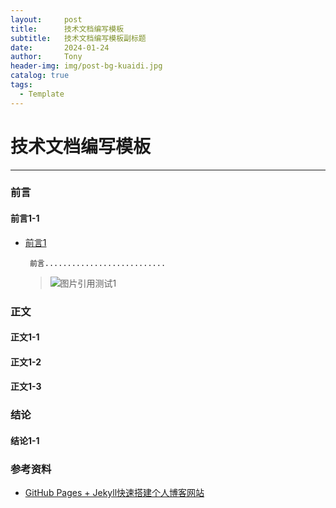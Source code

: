 ```yaml
---
layout:     post
title:      技术文档编写模板
subtitle:   技术文档编写模板副标题
date:       2024-01-24
author:     Tony
header-img: img/post-bg-kuaidi.jpg
catalog: true
tags:
  - Template
---
```



# 技术文档编写模板

---------------

###  前言

#### 前言1-1
- [前言1]()
  ```.text
   前言...........................
  ```
  >![图片引用测试1](https://cdn.mos.cms.futurecdn.net/RdxhPVv8fAyM6oHsRgF6dH-650-80.png) <br>


### 正文

#### 正文1-1

#### 正文1-2

#### 正文1-3

### 结论

#### 结论1-1







### 参考资料
- [GitHub Pages + Jekyll快速搭建个人博客网站](https://blog.csdn.net/alnawang/article/details/132044345)




